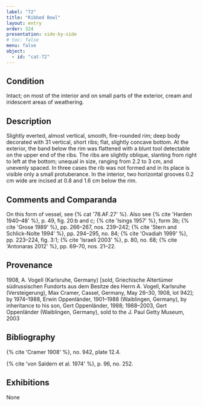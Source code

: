 ```yaml
---
label: "72"
title: "Ribbed Bowl"
layout: entry
order: 324
presentation: side-by-side
# toc: false
menu: false
object:
  - id: "cat-72"
---
```


## Condition

Intact; on most of the interior and on small parts of the exterior, cream and iridescent areas of weathering.

## Description

Slightly everted, almost vertical, smooth, fire-rounded rim; deep body decorated with 31 vertical, short ribs; flat, slightly concave bottom. At the exterior, the band below the rim was flattened with a blunt tool detectable on the upper end of the ribs. The ribs are slightly oblique, slanting from right to left at the bottom; unequal in size, ranging from 2.2 to 3 cm, and unevenly spaced. In three cases the rib was not formed and in its place is visible only a small protuberance. In the interior, two horizontal grooves 0.2 cm wide are incised at 0.8 and 1.6 cm below the rim.

## Comments and Comparanda

On this form of vessel, see {% cat '78.AF.27' %}. Also see {% cite 'Harden 1940–48' %}, p. 49, fig. 20:b and c; {% cite 'Isings 1957' %}, form 3b; {% cite 'Grose 1989' %}, pp. 266–267, nos. 239–242; {% cite 'Stern and Schlick-Nolte 1994' %}, pp. 294–295, no. 84; {% cite 'Ovadiah 1999' %}, pp. 223–224, fig. 3:1; {% cite 'Israeli 2003' %}, p. 80, no. 68; {% cite 'Antonaras 2012' %}, pp. 69–70, nos. 21–22.

## Provenance

1908, A. Vogell (Karlsruhe, Germany) [sold, Griechische Altertümer südrussischen Fundorts aus dem Besitze des Herrn A. Vogell, Karlsruhe (Versteigerung), Max Cramer, Cassel, Germany, May 26–30, 1908, lot 942]; by 1974–1988, Erwin Oppenländer, 1901–1988 (Waiblingen, Germany), by inheritance to his son, Gert Oppenländer, 1988; 1988–2003, Gert Oppenländer (Waiblingen, Germany), sold to the J. Paul Getty Museum, 2003

## Bibliography

{% cite 'Cramer 1908' %}, no. 942, plate 12.4.

{% cite 'von Saldern et al. 1974' %}, p. 96, no. 252.

## Exhibitions

None